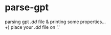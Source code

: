 # parse-gpt

parsing gpt <i>.dd</i> file & printing some properties...<br>
+) place your <i>.dd</i> file on '.'
